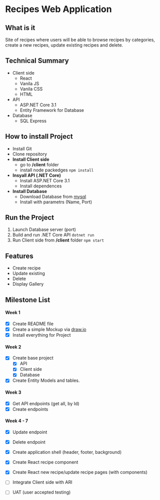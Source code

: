 # Recipes Web Application

## What is it
Site of recipes where users will be able to browse recipes by categories, create a new recipes, update existing recipes and delete.

## Technical Summary
* Client side
  * React
  * Vanila JS
  * Vanila CSS
  * HTML
* API
  * ASP.NET Core 3.1
  * Entity Framework for Database
* Database
  * SQL Express
  
## How to install Project
* Install Git
* Clone repository
* **Install Client side**
  * go to **/client** folder
  * install node packedges `npm install`
* **Insyall API (.NET Core)**
  * Install ASP.NET Core 3.1
  * Install dependences
* **Install Database**
  * Download Database from [mysql](https://dev.mysql.com/doc/mysql-osx-excerpt/5.7/en/osx-installation-pkg.html)
  * Install with parametrs (Name, Port)
  
## Run the Project
1. Launch Database server (port)
2. Build and run .NET Core API `dotnet run` 
3. Run Client side from **/client** folder `npm start`
## Features
* Create recipe
* Update existing 
* Delete
* Display Gallery

## Milestone List
#### Week 1
  - [x] Create README file
  - [x] Create a simple Mockup via [draw.io](https://www.draw.io)
  - [x] Install everything for Project
#### Week 2  
  - [x] Create base project
    - [x] API
    - [x] Client side
    - [x] Database
  - [x] Create Entity Models and tables. <!-- - Deleted Create Mapping.---->
#### Week 3
  - [x] Get API endpoints (get all, by Id)
  - [x] Create endpoints
#### Week 4 - 7
  - [x] Update endpoint
  - [x] Delete endpoint
  - [x] Create application shell (header, footer, background)
  - [x] Create React recipe component
  - [x] Create React new recipe/update recipe pages (with components)
  - [ ] Integrate Client side with ARI
  - [ ] UAT (user accepted testing)
  
  




